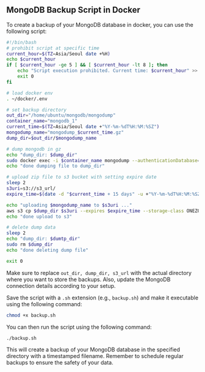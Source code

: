 ## MongoDB Backup Script in Docker

To create a backup of your MongoDB database in docker, you can use the following script:

```bash
#!/bin/bash
# prohibit script at specific time
current_hour=$(TZ=Asia/Seoul date +%H)
echo $current_hour
if [ $current_hour -ge 5 ] && [ $current_hour -lt 8 ]; then
    echo "Script execution prohibited. Current time: $current_hour" >> ~/cron_logs/log.txt
    exit 0
fi

# load docker env
. ~/docker/.env

# set backup directory
out_dir="/home/ubuntu/mongodb/mongodump"
container_name="mongodb_1"
current_time=$(TZ=Asia/Seoul date +"%Y-%m-%dT%H:%M:%SZ")
mongodump_name="mongodump_$current_time.gz"
dump_dir=$out_dir/$mongodump_name

# dump mongodb in gz
echo "dump_dir: $dump_dir"
sudo docker exec -i $container_name mongodump --authenticationDatabase=$AUTH_DB --username=$MONGO_USER --password=$MONGO_PASSWORD --gzip --archive|cat >$dump_dir
echo "done dumping file to dump_dir"

# upload zip file to s3 bucket with setting expire date
sleep 2
s3uri=s3://s3_url/
expire_time=$(date -d "$current_time + 15 days" -u +"%Y-%m-%dT%H:%M:%SZ")

echo "uploading $mongodump_name to $s3uri ..."
aws s3 cp $dump_dir $s3uri --expires $expire_time --storage-class ONEZONE_IA
echo "done upload to s3"

# delete dump data
sleep 2
echo "dump_dir: $dumtp_dir"
sudo rm $dump_dir
echo "done deleting dump file"

exit 0
```

Make sure to replace `out_dir, dump_dir, s3_url` with the actual directory where you want to store the backups. Also, update the MongoDB connection details according to your setup.

Save the script with a `.sh` extension (e.g., `backup.sh`) and make it executable using the following command:

```bash
chmod +x backup.sh
```

You can then run the script using the following command:

```bash
./backup.sh
```

This will create a backup of your MongoDB database in the specified directory with a timestamped filename.
Remember to schedule regular backups to ensure the safety of your data.
